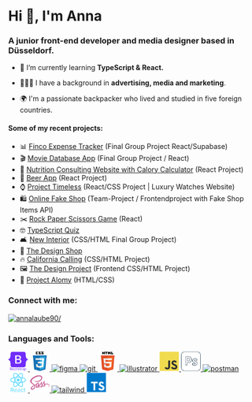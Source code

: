 <h1>Hi 👋, I'm Anna</h1>
<h3>A junior front-end developer and media designer based in Düsseldorf.</h3>

- 🌱 I’m currently learning **TypeScript & React.**

- 👩🏼‍🏫 I have a background in **advertising, media and marketing**.

- 🌍 I'm a passionate backpacker who lived and studied in five foreign countries.

<h4>Some of my recent projects:</h4>

- 📊 <a href="https://projectfinco.netlify.app/">Finco Expense Tracker</a> (Final Group Project React/Supabase)
- 🎬 <a href="https://ourmoviedatabaseapp.netlify.app/">Movie Database App</a> (Final Group Project / React)
- 🍏 <a href="https://calorycalculator.netlify.app/">Nutrition Consulting Website with Calory Calculator</a> (React Project)
- 🍺 <a href="https://projectbeerapp.netlify.app/">Beer App</a> (React Project)
- ⌚️ <a href="https://projecttimeless.netlify.app/">Project Timeless</a> (React/CSS Project | Luxury Watches Website)
- 🛍️ <a href="https://shakedown3000.github.io/project_fakeshop/">Online Fake Shop</a> (Team-Project / Frontendproject with Fake Shop Items API)
- ✂️ <a href="https://rockpaperscissorsshakedown.netlify.app/">Rock Paper Scissors Game</a> (React)
- 🤓 <a href="https://shakedown3000.github.io/typescript_quiz/">TypeScript Quiz</a>
- 🛋️ <a href="https://shakedown3000.github.io/project_new_interior/">New Interior</a> (CSS/HTML Final Group Project) 
- 👜 <a href="https://shakedown3000.github.io/the_design_shop/">The Design Shop</a>
- 🔥 <a href="https://shakedown3000.github.io/california_calling/">California Calling</a> (CSS/HTML Project)
- 🖼️ <a href="https://shakedown3000.github.io/the_design_project/">The Design Project</a> (Frontend CSS/HTML Project)
- 👗 <a href="https://shakedown3000.github.io/project_alomy/">Project Alomy</a> (HTML/CSS)


<h3 align="left">Connect with me:</h3>
<p align="left">
<a href="https://linkedin.com/in/annalaube90/" target="blank"><img align="center" src="https://raw.githubusercontent.com/rahuldkjain/github-profile-readme-generator/master/src/images/icons/Social/linked-in-alt.svg" alt="annalaube90/" height="30" width="40" /></a>
</p>

<h3 align="left">Languages and Tools:</h3>
<p align="left"> <a href="https://getbootstrap.com" target="_blank" rel="noreferrer"> <img src="https://raw.githubusercontent.com/devicons/devicon/master/icons/bootstrap/bootstrap-plain-wordmark.svg" alt="bootstrap" width="40" height="40"/> </a> <a href="https://www.w3schools.com/css/" target="_blank" rel="noreferrer"> <img src="https://raw.githubusercontent.com/devicons/devicon/master/icons/css3/css3-original-wordmark.svg" alt="css3" width="40" height="40"/> </a> <a href="https://www.figma.com/" target="_blank" rel="noreferrer"> <img src="https://www.vectorlogo.zone/logos/figma/figma-icon.svg" alt="figma" width="40" height="40"/> </a> <a href="https://git-scm.com/" target="_blank" rel="noreferrer"> <img src="https://www.vectorlogo.zone/logos/git-scm/git-scm-icon.svg" alt="git" width="40" height="40"/> </a> <a href="https://www.w3.org/html/" target="_blank" rel="noreferrer"> <img src="https://raw.githubusercontent.com/devicons/devicon/master/icons/html5/html5-original-wordmark.svg" alt="html5" width="40" height="40"/> </a> <a href="https://www.adobe.com/in/products/illustrator.html" target="_blank" rel="noreferrer"> <img src="https://www.vectorlogo.zone/logos/adobe_illustrator/adobe_illustrator-icon.svg" alt="illustrator" width="40" height="40"/> </a> <a href="https://developer.mozilla.org/en-US/docs/Web/JavaScript" target="_blank" rel="noreferrer"> <img src="https://raw.githubusercontent.com/devicons/devicon/master/icons/javascript/javascript-original.svg" alt="javascript" width="40" height="40"/> </a> <a href="https://www.photoshop.com/en" target="_blank" rel="noreferrer"> <img src="https://raw.githubusercontent.com/devicons/devicon/master/icons/photoshop/photoshop-line.svg" alt="photoshop" width="40" height="40"/> </a> <a href="https://postman.com" target="_blank" rel="noreferrer"> <img src="https://www.vectorlogo.zone/logos/getpostman/getpostman-icon.svg" alt="postman" width="40" height="40"/> </a> <a href="https://reactjs.org/" target="_blank" rel="noreferrer"> <img src="https://raw.githubusercontent.com/devicons/devicon/master/icons/react/react-original-wordmark.svg" alt="react" width="40" height="40"/> </a> <a href="https://sass-lang.com" target="_blank" rel="noreferrer"> <img src="https://raw.githubusercontent.com/devicons/devicon/master/icons/sass/sass-original.svg" alt="sass" width="40" height="40"/> </a> <a href="https://tailwindcss.com/" target="_blank" rel="noreferrer"> <img src="https://www.vectorlogo.zone/logos/tailwindcss/tailwindcss-icon.svg" alt="tailwind" width="40" height="40"/> </a> <a href="https://www.typescriptlang.org/" target="_blank" rel="noreferrer"> <img src="https://raw.githubusercontent.com/devicons/devicon/master/icons/typescript/typescript-original.svg" alt="typescript" width="40" height="40"/> </a> </p>
